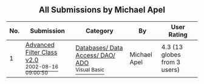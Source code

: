﻿<div align="center">

## All Submissions by Michael Apel

</div>

No.  | Submission | Category | By   | User Rating
---- | ---------- | -------- | ---- | -----------
1 | [Advanced Filter Class v2\.0<br /><sup>2002-08-16 09:00:50</sup>](https://github.com/Planet-Source-Code/michael-apel-advanced-filter-class-v2-0__1-37971) | [Databases/ Data Access/ DAO/ ADO<br /><sup>Visual Basic</sup>](../ByCategory/databases-data-access-dao-ado__1-6.md) | Michael Apel | 4.3 (13 globes from 3 users)
